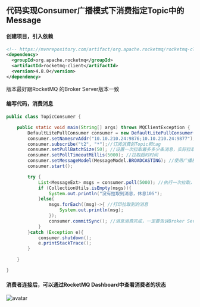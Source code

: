 ## 代码实现Consumer广播模式下消费指定Topic中的Message





#### 创建项目，引入依赖

```xml
<!-- https://mvnrepository.com/artifact/org.apache.rocketmq/rocketmq-client -->
<dependency>
  <groupId>org.apache.rocketmq</groupId>
  <artifactId>rocketmq-client</artifactId>
  <version>4.8.0</version>
</dependency>
```

版本最好跟RocketMQ 的Broker Server版本一致



#### 编写代码，消费消息

```java
public class TopicConsumer {

    public static void main(String[] args) throws MQClientException {
        DefaultLitePullConsumer consumer = new DefaultLitePullConsumer("cpg");
        consumer.setNamesrvAddr("10.10.210.24:9876;10.10.210.24:9877");
        consumer.subscribe("t2", "*");//订阅消费的Topic和tag
        consumer.setPullBatchSize(50); //设置一次拉取最多多少条消息，实际拉取可能不到这个数值
        consumer.setPollTimeoutMillis(5000); //拉取超时时间
      	consumer.setMessageModel(MessageModel.BROADCASTING); //使用广播模式
        consumer.start();

        try {
            List<MessageExt> msgs = consumer.poll(5000); //执行一次拉取，超时设置为5秒
            if (CollectionUtils.isEmpty(msgs)){
                System.out.println("没有拉取到消息，休息10S");
            }else{
                msgs.forEach((msg)->{ //打印拉取到的消息
                    System.out.println(msg);
                });
                consumer.commitSync(); //消息消费完成，一定要告诉Broker Server消息已经被消费了，然后Broker server会同步队列的消费位置！
            }
        }catch (Exception e){
            consumer.shutdown();
            e.printStackTrace();
        }

    }

}
```



#### 消费者连接后，可以通过RocketMQ Dashboard中查看消费者的状态

![avatar](/Users/tangwei/Desktop/课件/8、mq/2、RocketMQ/images/WechatIMG755.png)

